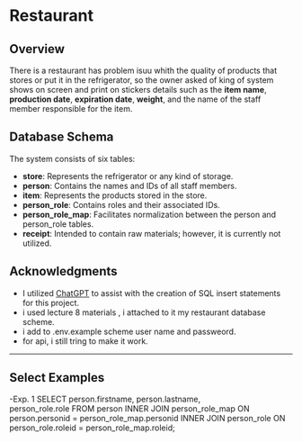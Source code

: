 # Restaurant

## Overview

There is a restaurant has problem isuu whith the quality of products that stores or put it in the refrigerator, so the owner asked of king of system shows on screen and print on stickers details such as the **item name**, **production date**, **expiration date**, **weight**, and the name of the staff member responsible for the item.

## Database Schema

The system consists of six tables:

- **store**: Represents the refrigerator or any kind of storage.
- **person**: Contains the names and IDs of all staff members.
- **item**: Represents the products stored in the store.
- **person_role**: Contains roles and their associated IDs.
- **person_role_map**: Facilitates normalization between the person and person_role tables.
- **receipt**: Intended to contain raw materials; however, it is currently not utilized.

## Acknowledgments

-  I utilized [ChatGPT](https://openai.com/chatgpt) to assist with the creation of SQL insert statements for this project.
-   i used lecture 8 materials , i attached to it my restaurant database scheme.
-  i add to .env.example scheme user name and passweord.
-  for api, i still tring to make it work.

---
## Select Examples

-Exp. 1
SELECT 
    person.firstname, 
    person.lastname,  
    person_role.role 
FROM 
    person 
INNER JOIN 
    person_role_map ON person.personid = person_role_map.personid 
INNER JOIN 
    person_role ON person_role.roleid = person_role_map.roleid; 
